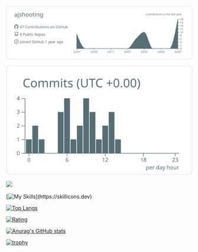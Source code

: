 [![](https://raw.githubusercontent.com/ajshooting/ajshooting/main/profile-summary-card-output/default/0-profile-details.svg)](https://github.com/vn7n24fzkq/github-profile-summary-cards)

[![](https://raw.githubusercontent.com/ajshooting/ajshooting/main/profile-summary-card-output/default/4-productive-time.svg)](https://github.com/vn7n24fzkq/github-profile-summary-cards)


![](https://komarev.com/ghpvc/?username=ajshooting)

[![My Skills](https://skillicons.dev/icons?i=py,js,html,linux,blender,)](https://skillicons.dev)

[![Top Langs](https://github-readme-stats.vercel.app/api/top-langs/?username=ajshooting&layout=compact)](https://github.com/anuraghazra/github-readme-stats)  

[![Rating](https://badgen.org/img/atcoder/ajshooting/rating/algorithm?style=flat-square)](https://atcoder.jp/users/ajshooting?contestType=algo)


[![Anurag's GitHub stats](https://github-readme-stats.vercel.app/api?username=ajshooting)](https://github.com/anuraghazra/github-readme-stats&show_icons=true)

[![trophy](https://github-profile-trophy.vercel.app/?username=ajshooting)](https://github.com/ryo-ma/github-profile-trophy)
